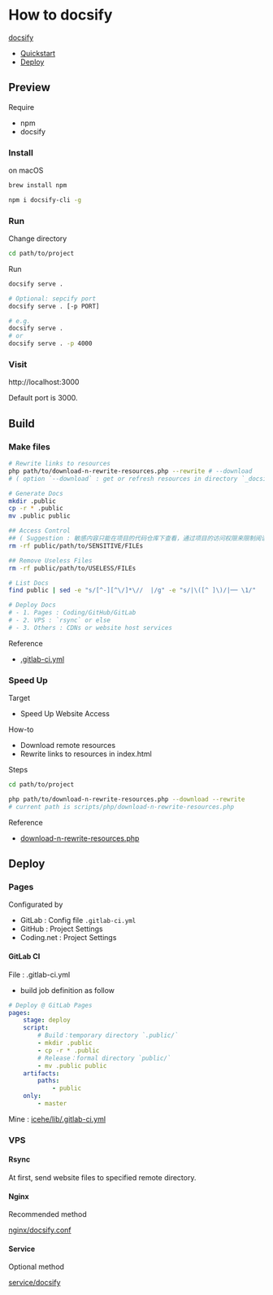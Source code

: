 # How to docsify

[docsify](https://docsify.js.org/)

- [Quickstart](https://docsify.js.org/#/quickstart)
- [Deploy](https://docsify.js.org/#/deploy)

## Preview

Require

- npm
- docsify

### Install

on macOS

```bash
brew install npm
```

```bash
npm i docsify-cli -g
```

### Run

Change directory

```bash
cd path/to/project
```

Run

```bash
docsify serve .
```

```bash
# Optional: sepcify port
docsify serve . [-p PORT]

# e.g.
docsify serve .
# or
docsify serve . -p 4000
```

### Visit

http://localhost:3000

Default port is 3000.

## Build

### Make files

```bash
# Rewrite links to resources
php path/to/download-n-rewrite-resources.php --rewrite # --download
# ( option `--download` : get or refresh resources in directory `_docsify/resources/*` )

# Generate Docs
mkdir .public
cp -r * .public
mv .public public

## Access Control
## ( Suggestion : 敏感内容只能在项目的代码仓库下查看，通过项目的访问权限来限制阅读 )
rm -rf public/path/to/SENSITIVE/FILEs

## Remove Useless Files
rm -rf public/path/to/USELESS/FILEs

# List Docs
find public | sed -e "s/[^-][^\/]*\//  |/g" -e "s/|\([^ ]\)/|── \1/"

# Deploy Docs
# - 1. Pages : Coding/GitHub/GitLab
# - 2. VPS : `rsync` or else
# - 3. Others : CDNs or website host services
```

Reference

- [.gitlab-ci.yml](https://github.com/IceHe/lib/blob/master/.gitlab-ci.yml)

### Speed Up

Target

- Speed Up Website Access

How-to

- Download remote resources
- Rewrite links to resources in index.html

Steps

```bash
cd path/to/project
```

```bash
php path/to/download-n-rewrite-resources.php --download --rewrite
# current path is scripts/php/download-n-rewrite-resources.php
```

Reference

- [download-n-rewrite-resources.php](https://github.com/IceHe/lib/blob/master/_ci/download-n-rewrite-resources.php)

## Deploy

### Pages

Configurated by

- GitLab : Config file `.gitlab-ci.yml`
- GitHub : Project Settings
- Coding.net : Project Settings

#### GitLab CI

File : .gitlab-ci.yml

- build job definition as follow

```yaml
# Deploy @ GitLab Pages
pages:
    stage: deploy
    script:
        # Build：temporary directory `.public/`
        - mkdir .public
        - cp -r * .public
        # Release：formal directory `public/`
        - mv .public public
    artifacts:
        paths:
            - public
    only:
        - master
```

Mine : [icehe/lib/.gitlab-ci.yml](https://github.com/IceHe/lib/blob/master/.gitlab-ci.yml)

### VPS

#### Rsync

At first, send website files to specified remote directory.

#### Nginx

Recommended method

[nginx/docsify.conf](deploy/nginx/docsify.conf ':include :type=code nginx')

#### Service

Optional method

[service/docsify](deploy/service/docsify ':include :type=code bash')
